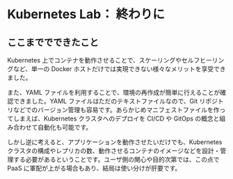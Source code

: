 # Kubernetes Lab： 終わりに


## ここまででできたこと

Kubernetes 上でコンテナを動作させることで、スケーリングやセルフヒーリングなど、単一の Docker ホストだけでは実現できない様々なメリットを享受できました。

また、YAML ファイルを利用することで、環境の再作成が簡単に行えることが確認できました。YAML ファイルはただのテキストファイルなので、Git リポジトリなどでのバージョン管理も容易です。あらかじめマニフェストファイルを作ってしまえば、Kubernetes クラスタへのデプロイを CI/CD や GitOps の概念と組み合わせて自動化も可能です。

しかし逆に考えると、アプリケーションを動作させたいだけでも、Kubernetes クラスタの構成やレプリカの数、動作させるコンテナのイメージなどを設計・管理する必要があるということです。ユーザ側の関心や目的次第では、この点で PaaS に軍配が上がる場合もあり、結局は使い分けが肝要です。
